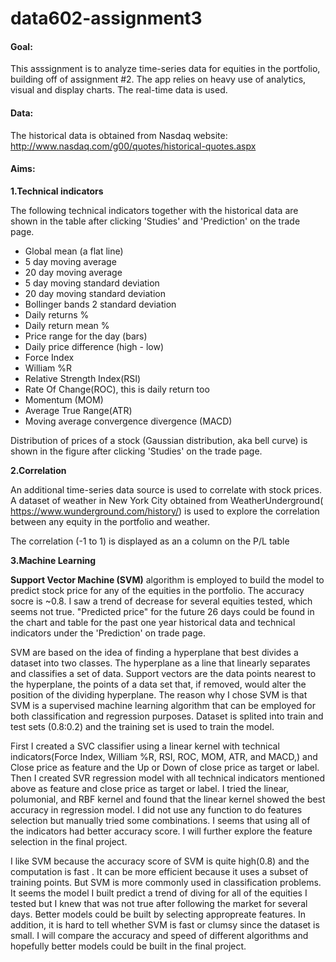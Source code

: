 # data602-assignment3

#### Goal:
This asssignment is to analyze time-series data for equities in the portfolio, building off of assignment #2. The app relies on heavy use of analytics, visual and display charts. The real-time data is used.

#### Data:
The historical data is obtained from Nasdaq website: http://www.nasdaq.com/g00/quotes/historical-quotes.aspx

#### Aims:
**1.Technical indicators**

The following technical indicators together with the historical data are shown in the table after clicking 'Studies' and 'Prediction' on the trade page.
* Global mean (a flat line)
* 5 day moving average
* 20 day moving average
* 5 day moving standard deviation
* 20 day moving standard deviation
* Bollinger bands 2 standard deviation
* Daily returns %
* Daily return mean %
* Price range for the day (bars)
* Daily price difference (high - low)
* Force Index
* William %R
* Relative Strength Index(RSI)
* Rate Of Change(ROC), this is daily return too
* Momentum (MOM)
* Average True Range(ATR)
* Moving average convergence divergence (MACD)

Distribution of prices of a stock (Gaussian distribution, aka bell curve) is shown in the figure after clicking 'Studies' on the trade page.

**2.Correlation**

An additional time-series data source is used to correlate with stock prices. A dataset of weather in New York City obtained from WeatherUnderground( https://www.wunderground.com/history/) is used to explore the correlation between any equity in the portfolio and weather. 

The correlation (-1 to 1) is displayed as an a column on the P/L table

**3.Machine Learning**

**Support Vector Machine (SVM)** algorithm is employed to build the model to predict stock price for any of the equities in the portfolio. The accuracy socre is ~0.8. I saw a trend of decrease for several equities tested, which seems not true. "Predicted price" for the future 26 days could be found in the chart and table for the past one year historical data and technical indicators under the 'Prediction' on trade page. 

SVM are based on the idea of finding a hyperplane that best divides a dataset into two classes. The hyperplane as a line that linearly separates and classifies a set of data. Support vectors are the data points nearest to the hyperplane, the points of a data set that, if removed, would alter the position of the dividing hyperplane. The reason why I chose SVM is that SVM is a supervised machine learning algorithm that can be employed for both classification and regression purposes. Dataset is splited into train and test sets (0.8:0.2) and the training set is used to train the model. 

First I created a SVC classifier using a linear kernel with technical indicators(Force Index, William %R, RSI,  ROC, MOM,  ATR, and MACD,) and Close price as feature and the Up or Down of close price as target or label. Then I created SVR regression model with all technical indicators mentioned above as feature and close price as target or label. I tried the linear, polumonial, and RBF kernel and found that the linear kernel showed the best accuracy in regression model. I did not use any function to do features selection but manually tried some combinations. I seems that using all of the indicators had better accuracy score. I will further explore the feature selection in the final project.  

I like SVM because the accuracy score of SVM is quite high(0.8) and the computation is fast . It can be more efficient because it uses a subset of training points. But SVM is more commonly used in classification problems. It seems the model I built predict a trend of diving for all of the equities I tested but I knew that was not true after following the market for several days. Better models could be built by selecting appropreate features. In addition, it is hard to tell whether SVM is fast or clumsy since the dataset is small. I will compare the accuracy and speed of different algorithms and hopefully better models could be built in the final project.





